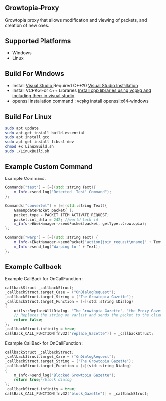 ## Growtopia-Proxy
Growtopia proxy that allows modification and viewing of packets, and creation of new ones.

## Supported Platforms
- Windows
- Linux

## Build For Windows
- Install <a href="https://visualstudio.microsoft.com/downloads/"> Visual Studio  </a>  Required C++20 <a href="https://learn.microsoft.com/en-us/cpp/build/vscpp-step-0-installation?view=msvc-170"> Visual Studio Installation</a> 
- Install VCPKG For c++ Libraries <a href ="https://www.youtube.com/watch?v=F4TY_nV5cn8">Install cpp libraries using vcpkg and including them in visual studio</a>
- openssl installation command : vcpkg install openssl:x64-windows

## Build For Linux

```bash
sudo apt update
sudo apt-get install build-essential
sudo apt install gcc
sudo apt-get install libssl-dev
chmod +x LinuxBuild.sh
sudo ./LinuxBuild.sh
```

## Example Custom Command
Example Command: 
```c++
Commands["test"] = [=](std::string Text){
    m_Info->send_log("Detected 'Test' Command");
};
```
```c++
Commands["convertwl"] = [=](std::string Text){
    GameUpdatePacket packet{ };
    packet.type = PACKET_ITEM_ACTIVATE_REQUEST;
    packet.int_data = 242; //world lock id
    m_Info->ENetManager->sendPacket(packet, getType::Growtopia);
};
```
```c++
Commands["warp"] = [=](std::string Text) {
	m_Info->ENetManager->sendPacket("action|join_request\nname|" + Text+"\ninvitedWorld|0", getType::Growtopia, NET_MESSAGE_GAME_MESSAGE);
    m_Info->send_log("Warping to " + Text);
};
```
## Example Callback

Example CallBack for OnCallFunction : 
```c
callbackStruct _callbackStruct;
_callbackStruct.target_Case = ("OnDialogRequest");
_callbackStruct.target_String = ("The Growtopia Gazette");
_callbackStruct.target_Function = [=](std::string &Dialog) 
{
    utils::ReplaceAll(Dialog, "The Growtopia Gazette", "the Proxy Gazette");
    // Replaces the string on varlist and sends the packet to the client.
    return false;
};
_callbackStruct.infinity = true;
callBack_CALL_FUNCTION[fnv32("replace_Gazette")] = _callbackStruct;
```

Example CallBack for OnCallFunction : 
```c
callbackStruct _callbackStruct;
_callbackStruct.target_Case = ("OnDialogRequest");
_callbackStruct.target_String = ("The Growtopia Gazette");
_callbackStruct.target_Function = [=](std::string Dialog) 
{
    m_Info->send_log("Blocked Growtopia Gazette");
    return true;//block dialog 
};
_callbackStruct.infinity = true;
callBack_CALL_FUNCTION[fnv32("block_Gazette")] = _callbackStruct;
```
